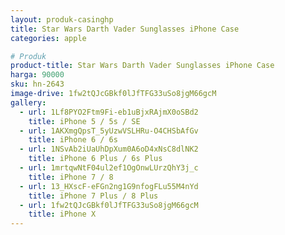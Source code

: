 ```yaml
---
layout: produk-casinghp
title: Star Wars Darth Vader Sunglasses iPhone Case
categories: apple

# Produk
product-title: Star Wars Darth Vader Sunglasses iPhone Case
harga: 90000
sku: hn-2643
image-drive: 1fw2tQJcGBkf0lJfTFG33uSo8jgM66gcM
gallery:
  - url: 1Lf8PYO2Ftm9Fi-eb1uBjxRAjmX0oSBd2
    title: iPhone 5 / 5s / SE
  - url: 1AKXmgQpsT_5yUzwVSLHRu-O4CHSbAfGv
    title: iPhone 6 / 6s
  - url: 1NSvAb2iUaUhDpXum0A6oD4xNsC8dlNK2
    title: iPhone 6 Plus / 6s Plus
  - url: 1mrtqwNtF04ul2ef1OgOnwLUrzQhY3j_c
    title: iPhone 7 / 8
  - url: 13_HXscF-eFGn2ng1G9nfogFLu55M4nYd
    title: iPhone 7 Plus / 8 Plus
  - url: 1fw2tQJcGBkf0lJfTFG33uSo8jgM66gcM
    title: iPhone X
---
```

